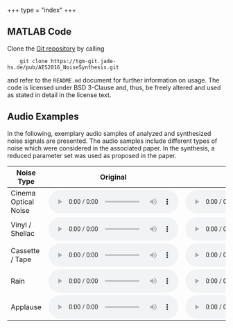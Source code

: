 +++
type = "index"
+++

## MATLAB Code

Clone the [Git repository](https://tgm-git.jade-hs.de/pub/AES2016_NoiseSynthesis) by calling

```
    git clone https://tgm-git.jade-hs.de/pub/AES2016_NoiseSynthesis.git
```

 and refer to the `README.md` document for further information on usage. The code is licensed under BSD 3-Clause and, thus, be freely altered and used as stated in detail in the license text.

## Audio Examples

In the following, exemplary audio samples of analyzed and synthesized noise signals are presented. The audio samples include different types of noise which were considered in the associated paper. In the synthesis, a reduced parameter set was used as proposed in the paper.


<table class="audiotable">
    <thead>
        <tr>
            <th>Noise Type</th>
            <th>Original</th>
            <th>Synthesis</th>
        </tr>
    </thead>
    <tbody>
        <tr>
            <td>Cinema Optical Noise</td>
            <td class="tdaudio">
                <audio controls>
                <source src="audio/CHACE.Smpl.1_Noise.wav" type="audio/wav">
                </audio>
            </td>
            <td class="tdaudio">
                <audio controls>
                <source src="audio/CHACE.Smpl.1_Noise_synth.wav" type="audio/wav">
                </audio>
            </td>
        </tr>
        <tr>
            <td>Vinyl / Shellac</td>
            <td class="tdaudio">
                <audio controls>
                <source src="audio/68400__danielsoniii__vinyl-hiss.wav" type="audio/wav">
                </audio>
            </td>
            <td class="tdaudio">
                <audio controls>
                <source src="audio/68400__danielsoniii__vinyl-hiss_synth.wav" type="audio/wav">
                </audio>
            </td>
        </tr>
        <tr>
            <td>Cassette / Tape</td>
            <td class="tdaudio">
                <audio controls>
                <source src="audio/Cassette 2 (OH828_018_02_S2_M).wav" type="audio/wav">
                </audio>
            </td>
            <td class="tdaudio">
                <audio controls>
                <source src="audio/Cassette 2 (OH828_018_02_S2_M)synth.wav" type="audio/wav">
                </audio>
            </td>
        </tr>
        <tr>
            <td>Rain</td>
            <td class="tdaudio">
                <audio controls>
                <source src="audio/rain_03_13of34.wav" type="audio/wav">
                </audio>
            </td>
            <td class="tdaudio">
                <audio controls>
                <source src="audio/rain_03_13of34_synth.wav" type="audio/wav">
                </audio>
            </td>
        </tr>
        <tr>
            <td>Applause</td>
            <td class="tdaudio">
                <audio controls>
                <source src="audio/238784__staikov__cathedral-applauses-stereo.wav" type="audio/wav">
                </audio>
            </td>
            <td class="tdaudio">
                <audio controls>
                <source src="audio/238784__staikov__cathedral-applauses-stereo_synth.wav" type="audio/wav">
                </audio>
            </td>
        </tr>
    </tbody>
</table>
